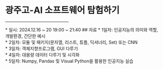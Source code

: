 # 광주고-AI 소프트웨어 탐험하기
<hr width=40%/>  
* 일시: 2024.12.16 ~ 20 19:00 ~ 21:40
## 자료
* 1일차: 인공지능의 의미와 역할, 개발환경, 간단한 예시<br>  
* 2일차: 모듈 및 패키지(문자열, 리스트, 튜플, 딕셔너리, Set) 또는 CNN<br>  
* 3일차: 객체지향프로그램, GUI 다루기<br>  
* 4일차: 대용량 데이터 다루기 및 시각화<br>  
* 5일차: Numpy, Pandas 및 Visual Python을 활용한 인공지능 실습<br>  
